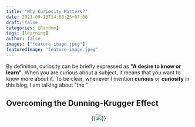 ```yaml
---
title: "Why Curiosity Matters?"
date: 2021-09-13T14:08:25+07:00
draft: false
categories: [Random]
tags: [learning]
author: false
images: ["feature-image.jpeg"]
featuredImage: "feature-image.jpeg"
---
```


<!-- Outline:

- Statement: What is curiosity?, distinguish between being curious with knowledge and personal stuffs
- The important of curiosity in learning and an illustration with DKE
- Curiosity in a rapidly changing world -->


By definition, curiosity can be briefly expressed as **"A desire to know or learn"**. When you are curious about a subject, it means that you want to know more about it. To be clear, whenever I mention **curious** or **curiosity** in this blog, I am talking about "the "

<!-- <a href="https://en.wikipedia.org/wiki/Heraclitus">Heraclitus</a>, an Ancient Greek philosopher once said, **“Change is the only constant in life”**. -->

<!--more-->

## Overcoming the Dunning-Krugger Effect

<center> {{<image src="DKE-large.png" src_s="DKE-small.png" caption="The Dunning-Krugger wiggle">}} </center>
